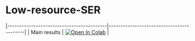 # Low-resource-SER

|------------------------------------------|------------------------------------------|
| Main results | [![Open In Colab](https://colab.research.google.com/assets/colab-badge.svg)](https://colab.research.google.com/drive/18DiGSut_kUQjf5N97L0oElmXZ-ag0lAG?usp=sharing) |
